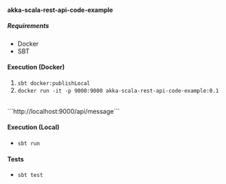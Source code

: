 #### akka-scala-rest-api-code-example

##### Requirements
* Docker
* SBT

#### Execution (Docker)
1) `sbt docker:publishLocal`
2) `docker run -it -p 9000:9000 akka-scala-rest-api-code-example:0.1`
<br>
```http://localhost:9000/api/message```

#### Execution (Local)
* `sbt run`

#### Tests
* `sbt test`